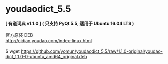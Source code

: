 # youdaodict_5.5
<b>[ 有道词典 v1.1.0 ] ( 只支持 PyQt 5.5, 适用于 Ubuntu 16.04 LTS )</b><br>
<br>
官方原装 DEB<br>
http://cidian.youdao.com/index-linux.html<br>
<br>
$ wget https://github.com/yomun/youdaodict_5.5/raw/1.1.0-original/youdao-dict_1.1.0-0-ubuntu_amd64_original.deb

